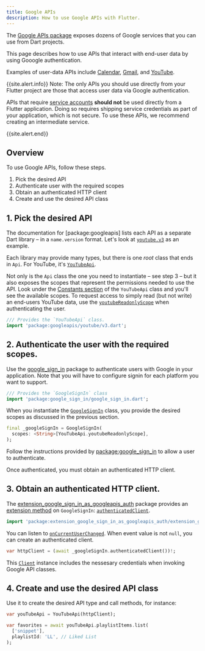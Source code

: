 ```yaml
---
title: Google APIs
description: How to use Google APIs with Flutter.
---
```


<?code-excerpt path-base="../examples/googleapis/"?>

The [Google APIs package](https://pub.dev/packages/googleapis) exposes dozens of
Google services that you can use from Dart projects.

This page describes how to use APIs that interact with end-user data by using
Gooogle authentication.

Examples of user-data APIs include
[Calendar]({{site.pub-api}}/googleapis/latest/calendar.v3/calendar.v3-library.html),
[Gmail]({{site.pub-api}}/googleapis/latest/gmail.v1/gmail.v1-library.html),
and
[YouTube]({{site.pub-api}}/googleapis/latest/youtube.v3/youtube.v3-library.html).

{{site.alert.info}} 
  Note: The only APIs you should use directly from your Flutter
  project are those that access user data via Google authentication.

  APIs that require
  [service accounts](https://cloud.google.com/iam/docs/service-accounts) **should
  not** be used directly from a Flutter application. Doing so requires shipping
  service credentials as part of your application, which is not secure. To use
  these APIs, we recommend creating an intermediate service.

<!-- TODO(kevmoo): Add link to public user guide when available. -->

{{site.alert.end}}

## Overview

To use Google APIs, follow these steps.

1. Pick the desired API
1. Authenticate user with the required scopes
1. Obtain an authenticated HTTP client
1. Create and use the desired API class

## 1. Pick the desired API

The documentation for [package:googleapis] lists each API as a separate Dart
library – in a `name.version` format. Let's look at
[`youtube.v3`]({{site.pub-api}}/googleapis/latest/youtube.v3/youtube.v3-library.html)
as an example.

Each library may provide many types, but there is one _root_ class that ends in
`Api`. For YouTube, it's
[`YouTubeApi`]({{site.pub-api}}/googleapis/latest/youtube.v3/YouTubeApi-class.html).

Not only is the `Api` class the one you need to instantiate – see step 3 – but
it also exposes the scopes that represent the permissions needed to use the API.
Look under the
[Constants section]({{site.pub-api}}/googleapis/latest/youtube.v3/YouTubeApi-class.html#constants)
of the `YouTubeApi` class and you'll see the available scopes. To request access
to simply read (but not write) an end-users YouTube data, use the
[`youtubeReadonlyScope`]({{site.pub-api}}/googleapis/latest/youtube.v3/YouTubeApi/youtubeReadonlyScope-constant.html)
when authenticating the user.

<?code-excerpt "lib/main.dart" skip="13" take="2"?>
```dart
/// Provides the `YouTubeApi` class.
import 'package:googleapis/youtube/v3.dart';
```

## 2. Authenticate the user with the required scopes.

Use the [google_sign_in](https://pub.dev/packages/google_sign_in) package to
authenticate users with Google in your application. Note that you will have to
configure signin for each platform you want to support.

<?code-excerpt "lib/main.dart" skip="10" take="2"?>
```dart
/// Provides the `GoogleSignIn` class
import 'package:google_sign_in/google_sign_in.dart';
```

When you instantiate the
[`GoogleSignIn`]({{site.pub-api}}/google_sign_in/latest/google_sign_in/GoogleSignIn-class.html)
class, you provide the desired scopes as discussed in the previous section.

<?code-excerpt "lib/main.dart" skip="35" take="3"?>
```dart
final _googleSignIn = GoogleSignIn(
  scopes: <String>[YouTubeApi.youtubeReadonlyScope],
);
```

Follow the instructions provided by
[package:google_sign_in](https://pub.dev/packages/google_sign_in) to allow a
user to authenticate.

Once authenticated, you must obtain an authenticated HTTP client.

## 3. Obtain an authenticated HTTP client.

The
[extension_google_sign_in_as_googleapis_auth](https://pub.dev/packages/extension_google_sign_in_as_googleapis_auth)
package provides an
[extension method](https://dart.dev/guides/language/extension-methods) on
`GoogleSignIn`:
[`authenticatedClient`]({{site.pub-api}}/extension_google_sign_in_as_googleapis_auth/latest/extension_google_sign_in_as_googleapis_auth/GoogleApisGoogleSignInAuth/authenticatedClient.html).

<?code-excerpt "lib/main.dart" skip="7" take="1"?>
```dart
import 'package:extension_google_sign_in_as_googleapis_auth/extension_google_sign_in_as_googleapis_auth.dart';
```

You can listen to
[`onCurrentUserChanged`]({{site.pub-api}}/google_sign_in/latest/google_sign_in/GoogleSignIn/onCurrentUserChanged.html).
When event value is not `null`, you can create an authenticated client.

<?code-excerpt "lib/main.dart" skip="124" take="1"?>
```dart
var httpClient = (await _googleSignIn.authenticatedClient())!;
```

This
[`Client`]({{site.pub-api}}/http/latest/http/Client-class.html)
instance includes the nessesary credentials when invoking Google API classes.

## 4. Create and use the desired API class

Use it to create the desired API type and call methods, for instance:

<?code-excerpt "lib/main.dart" skip="125" take="6"?>
```dart
var youTubeApi = YouTubeApi(httpClient);

var favorites = await youTubeApi.playlistItems.list(
  ['snippet'],
  playlistId: 'LL', // Liked List
);
```
